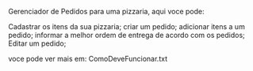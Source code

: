 Gerenciador de Pedidos para uma pizzaria, aqui voce pode:

Cadastrar os itens da sua pizzaria;
criar um pedido;
adicionar itens a um pedido;
informar a melhor ordem de entrega de acordo com os pedidos;
Editar um pedido;

voce pode ver mais em:
ComoDeveFuncionar.txt

